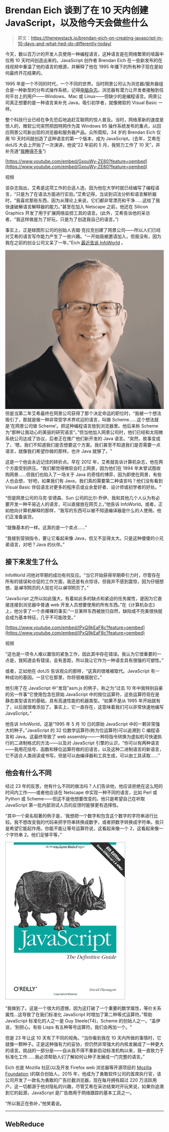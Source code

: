 # Brendan Eich 谈到了在 10 天内创建 JavaScript，以及他今天会做些什么

> 原文：<https://thenewstack.io/brendan-eich-on-creating-javascript-in-10-days-and-what-hed-do-differently-today/>

今天，数以百万计的开发人员使用一种编程语言，这种语言是在网络繁荣的喧嚣中仅用 10 天时间创造出来的。JavaScript 创作者 Brendan Eich 在一些新发布的在线视频中重温了他的语言的根源，并解释了他在 1995 年播下的所有种子现在是如何最终开花结果的。

1995 年是一个不同的时代，一个不同的世界。当时网景公司认为浏览器/服务器组合是一种新型的分布式操作系统，记得[电脑杂志](https://www.computer.org/csdl/mags/co/2012/02/mco2012020007.pdf)。浏览器有潜力让开发者接触到任何平台上的用户——Windows、Mac 或 Linux——但缺少的是编程语言。网景公司真正想要的是一种语言来补充 Java，吸引初学者，就像微软的 Visual Basic 一样。

整个科技行业已经在争先恐后地追赶互联网的惊人普及。当时，网络革新的速度是惊人的，微软公司突然把因特网作为其 Windows 95 操作系统发布的重点，以回应网景公司新出现的浏览器和服务器产品。众所周知，34 岁的 Brendan Eich 仅用 10 天时间就创造了这种语言的第一个版本，成为 JavaScript。(去年，艾希在 dotJS 大会上开始了一次演讲，他说“22 年前的 5 月，我努力工作了 10 天”，并补充道“[我睡得不多](https://www.youtube.com/watch?v=GxouWy-ZE80&feature=youtu.be)”)

[https://www.youtube.com/embed/GxouWy-ZE80?feature=oembed](https://www.youtube.com/embed/GxouWy-ZE80?feature=oembed)

视频

该杂志指出，艾希是这项工作的合适人选，因为他在大学时就已经编写了编程语言，“只是为了在语法方面进行实验。”艾希记得，当谈到词法分析和语言解析器时，“我喜欢那些东西，因为从理论上来说，它们都非常漂亮和干净……这给了我快速破解语言解释器的能力。”甚至在加入 Netscape 之前，他还在 Silicon Graphics 开发了用于扩展网络监控工具的语言。(此外，艾希告诉他的采访者，“我这样做是为了好玩，只是为了创造我自己的语言。”)

事实上，正是硅图形公司的创始人吉姆·克拉克创建了网景公司——所以人们已经对艾希的语言写作能力产生了一些兴趣。“一开始我被邀请加入，但我没有，因为我在之前的创业公司又呆了一年，”Eich [最近告诉 InfoWorld](https://www.infoworld.com/article/3294999/javascript/interview-brendan-eich-on-javascripts-blessing-and-curse.html) 。

![Brendan Eich Mozilla Foundation photo](img/6c224e227a17e90f34c69f0ce8c6290b.png)但是当第二年艾希最终在网景公司获得了那个决定命运的职位时，“我被一个想法吸引了，那就是做一种非常受学术界欢迎的语言，叫做 Scheme……这个想法就是‘在网景公司做 Scheme’。把这种编程语言放到浏览器里。他后来称 Scheme 为“那种让我动心的美丽的研究语言”。”但当他加入网景公司时，他们已经和太阳微系统公司达成了协议，后者正在推广他们新开发的 Java 语言。“突然，故事变成了，‘嗯，我们不知道我们是否想要这个方案。我们甚至不知道我们是否需要一点语言，就像我们希望你做的那样。也许 Java 就够了。"

这是一个他会永远记住的转折点。早在 2012 年，艾希就告诉计算机杂志，他在两个方面受到挤压。“我们都觉得微软会盯上网景，因为他们在 1994 年末曾试图收购网景……但我们也陷入了一场关于 Java 的奇怪的博弈，因为即使在网景，有些人也会想，‘好吧，如果我们有 Java，我们真的需要第二种语言吗？他们没有看到 Visual Basic 伴侣语言对更多的程序员或业余爱好者、设计师或初学者的好处。"

“但是网景公司的马克·安德森、Sun 公司的比尔·乔伊、我和其他几个人认为有必要开发一种平易近人的语言，可以直接放在网页上，”他告诉 InfoWorld。或者，正如他向计算机解释的那样，“我写的东西可以被不知道编译器是什么的人使用。他们正准备装货。

“就像基本的一样。这真的是一个卖点……”

“我接到营销指令，要让它看起来像 Java，但又不显得太大。只是这种傻傻的小兄弟语言，对吧？Java 的伙伴。”

## 接下来发生了什么

InfoWorld 问他对早期的成功有何反应。“当它开始获得早期牵引力时，尽管存在所有的错误和仓促的工作方面，我还是有点惊讶。但我并不感到震惊，因为仔细想想，是*编写*网页的人现在可以*编写*网页了。”

“JavaScript 之所以如此强大，有着如此多的缺点和紧迫的任务属性，是因为它直接连接到浏览器中普通 web 开发人员想要使用的所有东西。”在《计算机杂志》上，他分享了一个赤裸裸的事实:“一旦某样东西被放归自然，缺陷或不完美很快就会成为基本特征，几乎不可能改变。”

[https://www.youtube.com/embed/IPxQ9kEaF8c?feature=oembed](https://www.youtube.com/embed/IPxQ9kEaF8c?feature=oembed)

视频

“这也是一项令人难以置信的紧急工作，因此其中存在错误。我认为它很重要的一点是，我知道会有错误，会有差距，所以我让它作为一种语言具有很强的可塑性。”

或者，正如他在 dotJS 告诉观众的那样，“这真的很难被取代。JavaScript 有一种成功的基因。一旦它在那里，你将很难摆脱它。”

他引用了在 JavaScript 中“发现”asm.js 的例子，称之为“过去 10 年中我特别自豪的另一件事”它使用包含在原始 JavaScript 中的按位运算符，这些运算符现在是静态类型语言的基础，具有高速性能的机器类型。“如果不是从 1995 年开始就有了，以后就很难添加了。事实上，它一直存在，这意味着我们可以非常快速地编写 JavaScript。”

他告诉 InfoWorld，这是“1995 年 5 月 10 日的原始 JavaScript 中的一颗非常强大的种子。”JavaScript 的 32 位数学运算符(称为位运算符)可以追溯到 C 编程语言和 Java。这最终导致了 web assembly——一种将指令转换为虚拟机可快速执行的二进制格式的方法——以及对 JavaScript 引擎的认识，“你可以有两种语言——我用花括号、函数和移位运算符做的旧语言，以及这种二进制语言的新语言，它不适合人类阅读或书写。但是可以由编译器和工具生成，可以由工具读取……”

## 他会有什么不同

经过 23 年的反思，他有什么不同的做法吗？人们告诉他，他应该拒绝在这么短的时间内工作——或者他应该在 Netscape 中实现一种不同的语言，比如 Perl 或 Python 或 Scheme——但这不是他想要改变的。他只是希望自己在听取 JavaScript 第一批内部测试人员的反馈时能够更有选择性。

“其中一个臭名昭著的例子是，‘我想把一个数字和包含这个数字的字符串进行比较。我不想改变我的代码来把字符串转换成数字，或者把数字转换成字符串。我只是希望它能起作用。你能不能让等号运算符说，这看起来像一个 2，这看起来像一个字符串 2。他们足够平等，”

[![Oreilly JavaScript book cove](img/f9bc48b66fc04369285031704d5d68dc.png)](https://cdn.thenewstack.io/media/2018/08/f1433b76-oreilly-javascript-book-cover-via-amazon-51wd-f3gobl._sx379_bo1204203200_.jpg)

“我做到了。这是一个很大的遗憾，因为这打破了一个重要的数学属性，等价关系属性…这导致了在我们标准化 JavaScript 时增加了第二种等式运算符。”帮助 JavaScript 标准化的人之一是 Guy Steele(T4)，Scheme 的创始人之一。“盖伊说，‘别担心。有些 Lisps 有五种等号运算符。我们会再加一个。"

但是 23 年让这 10 天有了不同的视角。“当你看到我在 10 天内所做的事情时，它就像一颗种子。正是这种强有力的妥协，但仍然非常强大的内核发展成了一种更大的语言。挑战的一部分是——自从我不得不重新启动标准机构以来，我一直致力于标准化工作……我必须帮助人们了解如何让种子发展成一门完整的语言。”

Eich 也是 Mozilla 社区(以及开发 Firefox web 浏览器等开源项目的 [Mozilla Foundation](https://www.mozilla.org) )的联合创始人。2015 年，他成为了勇敢软件公司的首席执行官，该公司开发了一款名为勇敢的广告拦截浏览器，现在每月拥有超过 220 万活跃用户。这一切都源于他对隐私的兴趣，尽管艾希在采访结束时开玩笑说，如果你追溯到它的起源，JavaScript 是广告商用于网络跟踪的基本工具之一。

“所以我正在弥补，”他笑着说。

* * *

## WebReduce

<svg xmlns:xlink="http://www.w3.org/1999/xlink" viewBox="0 0 68 31" version="1.1"><title>Group</title> <desc>Created with Sketch.</desc></svg>